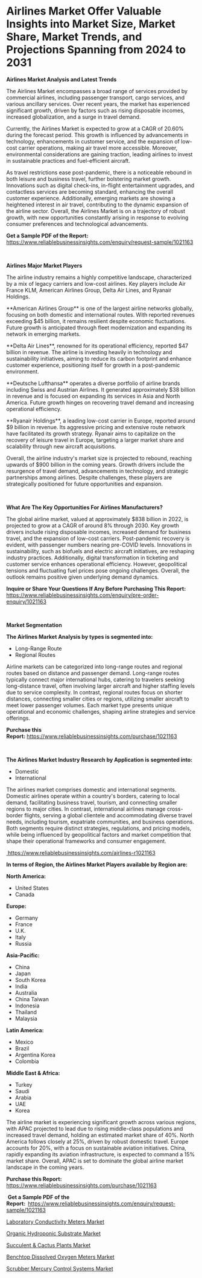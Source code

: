 <p><h1>Airlines Market Offer Valuable Insights into Market Size, Market Share, Market Trends, and Projections Spanning from 2024 to 2031</h1></p><p><strong>Airlines Market Analysis and Latest Trends</strong></p>
<p><p>The Airlines Market encompasses a broad range of services provided by commercial airlines, including passenger transport, cargo services, and various ancillary services. Over recent years, the market has experienced significant growth, driven by factors such as rising disposable incomes, increased globalization, and a surge in travel demand. </p><p>Currently, the Airlines Market is expected to grow at a CAGR of 20.60% during the forecast period. This growth is influenced by advancements in technology, enhancements in customer service, and the expansion of low-cost carrier operations, making air travel more accessible. Moreover, environmental considerations are gaining traction, leading airlines to invest in sustainable practices and fuel-efficient aircraft.</p><p>As travel restrictions ease post-pandemic, there is a noticeable rebound in both leisure and business travel, further bolstering market growth. Innovations such as digital check-ins, in-flight entertainment upgrades, and contactless services are becoming standard, enhancing the overall customer experience. Additionally, emerging markets are showing a heightened interest in air travel, contributing to the dynamic expansion of the airline sector. Overall, the Airlines Market is on a trajectory of robust growth, with new opportunities constantly arising in response to evolving consumer preferences and technological advancements.</p></p>
<p><strong>Get a Sample PDF of the Report:&nbsp;</strong> <a href="https://www.reliablebusinessinsights.com/enquiry/request-sample/1021163?utm_campaign=1091&utm_medium=2&utm_source=Github&utm_content=ia&utm_term=01112024&utm_id=airlines">https://www.reliablebusinessinsights.com/enquiry/request-sample/1021163</a></p>
<p>&nbsp;</p>
<p><strong>Airlines Major Market Players</strong></p>
<p><p>The airline industry remains a highly competitive landscape, characterized by a mix of legacy carriers and low-cost airlines. Key players include Air France KLM, American Airlines Group, Delta Air Lines, and Ryanair Holdings. </p><p>**American Airlines Group** is one of the largest airline networks globally, focusing on both domestic and international routes. With reported revenues exceeding $45 billion, it remains resilient despite economic fluctuations. Future growth is anticipated through fleet modernization and expanding its network in emerging markets.</p><p>**Delta Air Lines**, renowned for its operational efficiency, reported $47 billion in revenue. The airline is investing heavily in technology and sustainability initiatives, aiming to reduce its carbon footprint and enhance customer experience, positioning itself for growth in a post-pandemic environment.</p><p>**Deutsche Lufthansa** operates a diverse portfolio of airline brands including Swiss and Austrian Airlines. It generated approximately $38 billion in revenue and is focused on expanding its services in Asia and North America. Future growth hinges on recovering travel demand and increasing operational efficiency.</p><p>**Ryanair Holdings**, a leading low-cost carrier in Europe, reported around $9 billion in revenue. Its aggressive pricing and extensive route network have facilitated its growth strategy. Ryanair aims to capitalize on the recovery of leisure travel in Europe, targeting a larger market share and scalability through new aircraft acquisitions.</p><p>Overall, the airline industry's market size is projected to rebound, reaching upwards of $900 billion in the coming years. Growth drivers include the resurgence of travel demand, advancements in technology, and strategic partnerships among airlines. Despite challenges, these players are strategically positioned for future opportunities and expansion.</p></p>
<p>&nbsp;</p>
<p><strong>What Are The Key Opportunities For Airlines Manufacturers?</strong></p>
<p><p>The global airline market, valued at approximately $838 billion in 2022, is projected to grow at a CAGR of around 8% through 2030. Key growth drivers include rising disposable incomes, increased demand for business travel, and the expansion of low-cost carriers. Post-pandemic recovery is evident, with passenger numbers nearing pre-COVID levels. Innovations in sustainability, such as biofuels and electric aircraft initiatives, are reshaping industry practices. Additionally, digital transformation in ticketing and customer service enhances operational efficiency. However, geopolitical tensions and fluctuating fuel prices pose ongoing challenges. Overall, the outlook remains positive given underlying demand dynamics.</p></p>
<p><strong>Inquire or Share Your Questions If Any Before Purchasing This Report:</strong> <a href="https://www.reliablebusinessinsights.com/enquiry/pre-order-enquiry/1021163?utm_campaign=1091&utm_medium=2&utm_source=Github&utm_content=ia&utm_term=01112024&utm_id=airlines">https://www.reliablebusinessinsights.com/enquiry/pre-order-enquiry/1021163</a></p>
<p>&nbsp;</p>
<p><strong>Market Segmentation</strong></p>
<p><strong>The Airlines Market Analysis by types is segmented into:</strong></p>
<p><ul><li>Long-Range Route</li><li>Regional Routes</li></ul></p>
<p><p>Airline markets can be categorized into long-range routes and regional routes based on distance and passenger demand. Long-range routes typically connect major international hubs, catering to travelers seeking long-distance travel, often involving larger aircraft and higher staffing levels due to service complexity. In contrast, regional routes focus on shorter distances, connecting smaller cities or regions, utilizing smaller aircraft to meet lower passenger volumes. Each market type presents unique operational and economic challenges, shaping airline strategies and service offerings.</p></p>
<p><strong>Purchase this Report:&nbsp;</strong><a href="https://www.reliablebusinessinsights.com/purchase/1021163?utm_campaign=1091&utm_medium=2&utm_source=Github&utm_content=ia&utm_term=01112024&utm_id=airlines">https://www.reliablebusinessinsights.com/purchase/1021163</a></p>
<p>&nbsp;</p>
<p><strong>The Airlines Market Industry Research by Application is segmented into:</strong></p>
<p><ul><li>Domestic</li><li>International</li></ul></p>
<p><p>The airlines market comprises domestic and international segments. Domestic airlines operate within a country's borders, catering to local demand, facilitating business travel, tourism, and connecting smaller regions to major cities. In contrast, international airlines manage cross-border flights, serving a global clientele and accommodating diverse travel needs, including tourism, expatriate communities, and business operations. Both segments require distinct strategies, regulations, and pricing models, while being influenced by geopolitical factors and market competition that shape their operational frameworks and consumer engagement.</p></p>
<p><a href="https://www.reliablebusinessinsights.com/airlines-r1021163?utm_campaign=1091&utm_medium=2&utm_source=Github&utm_content=ia&utm_term=01112024&utm_id=airlines">&nbsp;https://www.reliablebusinessinsights.com/airlines-r1021163</a></p>
<p><strong>In terms of Region, the Airlines Market Players available by Region are:</strong></p>
<p>
    <p> <strong> North America: </strong>
        <ul>
            <li>United States</li>
            <li>Canada</li>
        </ul>
        </p> 
    <p> <strong> Europe: </strong>
        <ul>
            <li>Germany</li>
            <li>France</li>
            <li>U.K.</li>
            <li>Italy</li>
            <li>Russia</li>
        </ul>
        </p> 
    <p> <strong> Asia-Pacific: </strong>
        <ul>
            <li>China</li>
            <li>Japan</li>
            <li>South Korea</li>
            <li>India</li>
            <li>Australia</li>
            <li>China Taiwan</li>
            <li>Indonesia</li>
            <li>Thailand</li>
            <li>Malaysia</li>
        </ul>
        </p> 
    <p> <strong> Latin America: </strong>
        <ul>
            <li>Mexico</li>
            <li>Brazil</li>
            <li>Argentina Korea</li>
            <li>Colombia</li>
        </ul>
        </p> 
    <p> <strong> Middle East & Africa: </strong>
        <ul>
            <li>Turkey</li>
            <li>Saudi</li>
            <li>Arabia</li>
            <li>UAE</li>
            <li>Korea</li>
        </ul>
    </p>
    </p>
<p><p>The airline market is experiencing significant growth across various regions, with APAC projected to lead due to rising middle-class populations and increased travel demand, holding an estimated market share of 40%. North America follows closely at 25%, driven by robust domestic travel. Europe accounts for 20%, with a focus on sustainable aviation initiatives. China, rapidly expanding its aviation infrastructure, is expected to command a 15% market share. Overall, APAC is set to dominate the global airline market landscape in the coming years.</p></p>
<p><strong>Purchase this Report: </strong><a href="https://www.reliablebusinessinsights.com/purchase/1021163?utm_campaign=1091&utm_medium=2&utm_source=Github&utm_content=ia&utm_term=01112024&utm_id=airlines">https://www.reliablebusinessinsights.com/purchase/1021163</a></p>
<p>&nbsp;<strong>Get a Sample PDF of the Report:&nbsp;&nbsp;</strong><a href="https://www.reliablebusinessinsights.com/enquiry/request-sample/1021163?utm_campaign=1091&utm_medium=2&utm_source=Github&utm_content=ia&utm_term=01112024&utm_id=airlines">https://www.reliablebusinessinsights.com/enquiry/request-sample/1021163</a></p>
<p><strong></strong></p>
<p><p><a href="https://issuu.com/reportprime-2/docs/laboratory-conductivity-meters-mark_235b25ab8c0db3?utm_campaign=1091&utm_medium=2&utm_source=Github&utm_content=ia&utm_term=01112024&utm_id=airlines">Laboratory Conductivity Meters Market</a></p><p><a href="https://github.com/burdgexaraeqn/Market-Research-Report-List-1/blob/main/organic-hydroponic-substrate-market.md?utm_campaign=1091&utm_medium=2&utm_source=Github&utm_content=ia&utm_term=01112024&utm_id=airlines">Organic Hydroponic Substrate Market</a></p><p><a href="https://github.com/whitbyuhringenn/Market-Research-Report-List-1/blob/main/succulent-cactus-plants-market.md?utm_campaign=1091&utm_medium=2&utm_source=Github&utm_content=ia&utm_term=01112024&utm_id=airlines">Succulent & Cactus Plants Market</a></p><p><a href="https://issuu.com/reportprime-2/docs/benchtop-dissolved-oxygen-meters-ma_7695bc64911394?utm_campaign=1091&utm_medium=2&utm_source=Github&utm_content=ia&utm_term=01112024&utm_id=airlines">Benchtop Dissolved Oxygen Meters Market</a></p><p><a href="https://www.linkedin.com/pulse/strategic-forecast-scrubber-mercury-control-systems-market-ofqyc?utm_campaign=1091&utm_medium=2&utm_source=Github&utm_content=ia&utm_term=01112024&utm_id=airlines">Scrubber Mercury Control Systems Market</a></p></p>